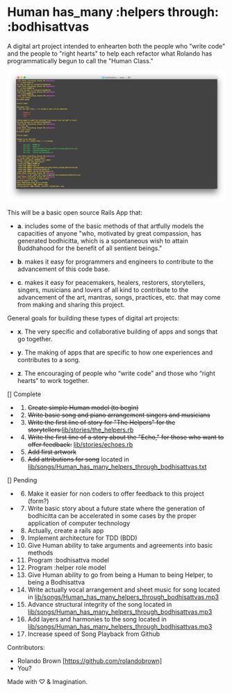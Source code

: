 # Human has_many :helpers through: :bodhisattvas

A digital art project intended to enhearten both the people who "write code" and the people to "right hearts" to help each refactor what Rolando has programmatically begun to call the "Human Class."

!["Terminal First Commit // 2016, Rolando Brown // !collected](https://raw.githubusercontent.com/rolandobrown/bodhisattva/master/lib/art/terminal_first_commit_rolandobrown_25Apr16.png)

This will be a basic open source Rails App that:

- **a**. includes some of the basic methods of that artfully models the capacities of anyone "who, motivated by great compassion, has generated bodhicitta, which is a spontaneous wish to attain Buddhahood for the benefit of all sentient beings."

- **b**. makes it easy for programmers and engineers to contribute to the advancement of this code base.

- **c**. makes it easy for peacemakers, healers, restorers, storytellers, singers, musicians and lovers of all kind to contribute to the advancement of the art, mantras, songs, practices, etc. that may come from making and sharing this project.

General goals for building these types of digital art projects:

- **x**. The very specific and collaborative building of apps and songs that go together.

- **y**. The making of apps that are specific to how one experiences and contributes to a song.

- **z**. The encouraging of people who “write code” and those who “right hearts” to work together.

[] Complete
- 1. ~~Create simple Human model (to begin)~~
- 2. ~~Write basic song and piano arrangement singers and musicians~~
- 3. ~~Write the first line of story for "The Helpers" for the storytellers:~~[lib/stories/the_helpers.rb](https://github.com/rolandobrown/bodhisattva/blob/master/lib/stories/echoes.rb)
- 4. ~~Write the first line of a story about the "Echo," for those who want to offer feedback:~~ [lib/stories/echoes.rb](https://github.com/rolandobrown/bodhisattva/blob/master/lib/stories/echoes.rb)
- 5. ~~Add first artwork~~
- 6. ~~Add attributions for song~~ located in [lib/songs/Human_has_many_helpers_through_bodhisattvas.txt](https://github.com/rolandobrown/bodhisattva/blob/master/lib/songs/Human_has_many_helpers_through_bodhisattvas.txt)

[] Pending
- 6. Make it easier for non coders to offer feedback to this project (form?)
- 7. Write basic story about a future state where the generation of bodhicitta can be accelerated in some cases by the proper application of computer technology
- 8. Actually, create a rails app
- 9. Implement architecture for TDD (BDD)
- 10. Give Human ability to take arguments and agreements into basic methods
- 11. Program :bodhisattva model
- 12. Program :helper role model
- 13. Give Human ability to go from being a Human to being Helper, to being a Bodhisattva
- 14. Write actually vocal arrangement and sheet music for song located in [lib/songs/Human_has_many_helpers_through_bodhisattvas.mp3](https://github.com/rolandobrown/bodhisattva/blob/master/lib/songs/Human_has_many_helpers_through_bodhisattvas.mp3)
- 15. Advance structural integrity of the song located in [lib/songs/Human_has_many_helpers_through_bodhisattvas.mp3](https://github.com/rolandobrown/bodhisattva/blob/master/lib/songs/Human_has_many_helpers_through_bodhisattvas.mp3)
- 16. Add layers and harmonies to the song located in [lib/songs/Human_has_many_helpers_through_bodhisattvas.mp3](https://github.com/rolandobrown/bodhisattva/blob/master/lib/songs/Human_has_many_helpers_through_bodhisattvas.mp3)
- 17. Increase speed of Song Playback from Github

Contributors:

- Rolando Brown [https://github.com/rolandobrown]
- You?

Made with ♡ & Imagination.
